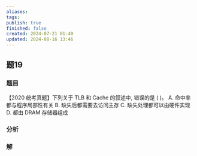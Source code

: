 ```yaml
---
aliases: 
tags: 
publish: true
finished: false
created: 2024-07-21 01:40
updated: 2024-08-16 13:46
---
```

## 题19
### 题目
【2020 统考真题】下列关于 TLB 和 Cache 的叙述中, 错误的是 ( )。
A. 命中率都与程序局部性有关
B. 缺失后都需要去访问主存
C. 缺失处理都可以由硬件实现
D. 都由 DRAM 存储器组成
### 分析

### 解